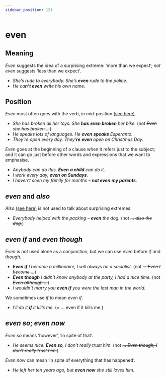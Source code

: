 ```yaml
---
sidebar_position: 121
---
```


# even

## Meaning

*Even* suggests the idea of a surprising extreme: ‘more than we expect’; *not even* suggests ‘less than we expect’.

- *She’s rude to everybody. She’s **even** rude to the police.*
- *He ca**n’t even** write his own name.*

## Position

*Even* most often goes with the verb, in mid-position [(see here)](./../../grammar/adverbs-and-adverbials/mid-position-details).

- *She has broken all her toys. She **has** **even broken** her bike.* (not *~~Even she has broken …~~*)
- *He speaks lots of languages. He **even** **speaks** Esperanto.*
- *They’re open every day. They’**re** **even** open on Christmas Day.*

*Even* goes at the beginning of a clause when it refers just to the subject; and it can go just before other words and expressions that we want to emphasise.

- *Anybody can do this. **Even** **a child** can do it.*
- *I work every day, **even** **on Sundays**.*
- *I haven’t seen my family for months – **not even** **my parents**.*

## *even* and *also*

*Also* [(see here)](./also-as-well-and-too) is not used to talk about surprising extremes.

- *Everybody helped with the packing – **even** the dog.* (not *~~… also the dog.~~*)

## *even if* and *even though*

*Even* is not used alone as a conjunction, but we can use *even* before *if* and *though*.

- ***Even if** I become a millionaire, I will always be a socialist.* (not *~~… Even I become …~~*)
- ***Even though** I didn’t know anybody at the party, I had a nice time.* (not *~~Even although …~~*)
- *I wouldn’t marry you **even if** you were the last man in the world.*

We sometimes use *if* to mean *even if*.

- *I’ll do it **if** it kills me.* (= … even if it kills me.)

## *even so*; *even now*

*Even so* means ‘however’, ‘in spite of that’.

- *He seems nice. **Even so**, I don’t really trust him.* (not *~~… Even though, I don’t really trust him.~~*)

*Even now* can mean ‘in spite of everything that has happened’.

- *He left her ten years ago, but **even now** she still loves him.*
